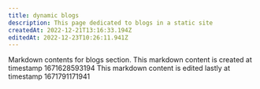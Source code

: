 ```yaml
---
title: dynamic blogs
description: This page dedicated to blogs in a static site
createdAt: 2022-12-21T13:16:33.194Z
editedAt: 2022-12-23T10:26:11.941Z
---
```


Markdown contents for blogs section.
This markdown content is created at timestamp 1671628593194
This markdown content is edited lastly at timestamp 1671791171941